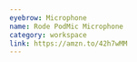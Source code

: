 ```yaml
---
eyebrow: Microphone
name: Rode PodMic Microphone
category: workspace
link: https://amzn.to/42h7wMM
---
```

